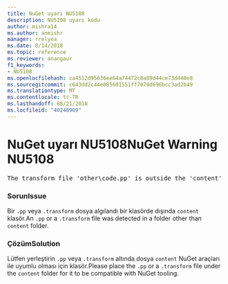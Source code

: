 ```yaml
---
title: NuGet uyarı NU5108
description: NU5108 uyarı kodu
author: mishra14
ms.author: anmishr
manager: rrelyea
ms.date: 8/14/2018
ms.topic: reference
ms.reviewer: anangaur
f1_keywords:
- NU5108
ms.openlocfilehash: ca4512d95636ee64a74472c8a89d44ce73d440e8
ms.sourcegitcommit: c643dd2c44e085601551ff7079d696bcc3ad2b49
ms.translationtype: MT
ms.contentlocale: tr-TR
ms.lasthandoff: 08/21/2018
ms.locfileid: "40248909"
---
```

# <a name="nuget-warning-nu5108"></a><span data-ttu-id="b0ca3-103">NuGet uyarı NU5108</span><span class="sxs-lookup"><span data-stu-id="b0ca3-103">NuGet Warning NU5108</span></span>
<pre>The transform file 'other\code.pp' is outside the 'content' folder and hence will not be transformed during installation of this package. Move it into the 'content' folder.</pre>

### <a name="issue"></a><span data-ttu-id="b0ca3-104">Sorun</span><span class="sxs-lookup"><span data-stu-id="b0ca3-104">Issue</span></span>

<span data-ttu-id="b0ca3-105">Bir `.pp` veya `.transform` dosya algılandı bir klasörde dışında `content` klasör.</span><span class="sxs-lookup"><span data-stu-id="b0ca3-105">An `.pp` or a `.transform` file was detected in a folder other than `content` folder.</span></span>


### <a name="solution"></a><span data-ttu-id="b0ca3-106">Çözüm</span><span class="sxs-lookup"><span data-stu-id="b0ca3-106">Solution</span></span>

<span data-ttu-id="b0ca3-107">Lütfen yerleştirin `.pp` veya `.transform` altında dosya `content` NuGet araçları ile uyumlu olması için klasör.</span><span class="sxs-lookup"><span data-stu-id="b0ca3-107">Please place the `.pp` or a `.transform`  file under the `content` folder for it to be compatible with NuGet tooling.</span></span>

